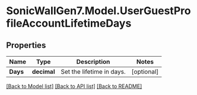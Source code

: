 # SonicWallGen7.Model.UserGuestProfileAccountLifetimeDays

## Properties

Name | Type | Description | Notes
------------ | ------------- | ------------- | -------------
**Days** | **decimal** | Set the lifetime in days. | [optional] 

[[Back to Model list]](../README.md#documentation-for-models) [[Back to API list]](../README.md#documentation-for-api-endpoints) [[Back to README]](../README.md)

